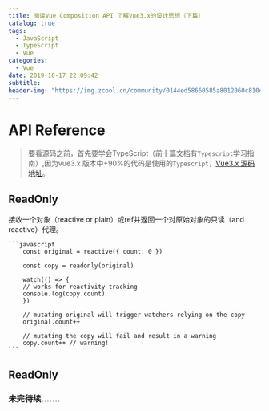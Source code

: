 ```yaml
---
title: 阅读Vue Composition API 了解Vue3.x的设计思想（下篇）
catalog: true
tags:
  - JavaScript
  - TypeScript
  - Vue
categories:
  - Vue
date: 2019-10-17 22:09:42
subtitle:
header-img: "https://img.zcool.cn/community/0144ed58660585a8012060c810d41f.jpg@2o.jpg"
---
```


# API Reference 

> 要看源码之前，首先要学会TypeScript（前十篇文档有`Typescript`学习指南）,因为vue3.x 版本中+90%的代码是使用的`Typescript`，[Vue3.x 源码地址](https://github.com/vuejs/vue-next)。

## ReadOnly
  接收一个对象（reactive or plain）或ref并返回一个对原始对象的只读（and reactive）代理。

    ```javascript
        const original = reactive({ count: 0 })

        const copy = readonly(original)

        watch(() => {
        // works for reactivity tracking
        console.log(copy.count)
        })

        // mutating original will trigger watchers relying on the copy
        original.count++

        // mutating the copy will fail and result in a warning
        copy.count++ // warning!
    ```
    
## ReadOnly

### 未完待续.......